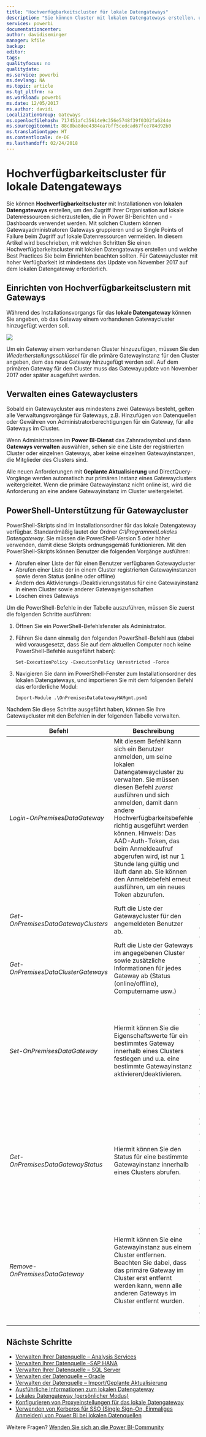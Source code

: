 ```yaml
---
title: "Hochverfügbarkeitscluster für lokale Datengateways"
description: "Sie können Cluster mit lokalen Datengateways erstellen, um die Hochverfügbarkeit für Ihr Unternehmen sicherzustellen."
services: powerbi
documentationcenter: 
author: davidiseminger
manager: kfile
backup: 
editor: 
tags: 
qualityfocus: no
qualitydate: 
ms.service: powerbi
ms.devlang: NA
ms.topic: article
ms.tgt_pltfrm: na
ms.workload: powerbi
ms.date: 12/05/2017
ms.author: davidi
LocalizationGroup: Gateways
ms.openlocfilehash: 717451afc35614e9c356e5748f39f0302fa6244e
ms.sourcegitcommit: 88c8ba8dee4384ea7bff5cedcad67fce784d92b0
ms.translationtype: HT
ms.contentlocale: de-DE
ms.lasthandoff: 02/24/2018
---
```

# <a name="high-availability-clusters-for-on-premises-data-gateway"></a>Hochverfügbarkeitscluster für lokale Datengateways
Sie können **Hochverfügbarkeitscluster** mit Installationen von **lokalen Datengateways** erstellen, um den Zugriff Ihrer Organisation auf lokale Datenressourcen sicherzustellen, die in Power BI-Berichten und -Dashboards verwendet werden. Mit solchen Clustern können Gatewayadministratoren Gateways gruppieren und so Single Points of Failure beim Zugriff auf lokale Datenressourcen vermeiden. In diesem Artikel wird beschrieben, mit welchen Schritten Sie einen Hochverfügbarkeitscluster mit lokalen Datengateways erstellen und welche Best Practices Sie beim Einrichten beachten sollten. Für Gatewaycluster mit hoher Verfügbarkeit ist mindestens das Update von November 2017 auf dem lokalen Datengateway erforderlich.


## <a name="setting-up-high-availability-clusters-of-gateways"></a>Einrichten von Hochverfügbarkeitsclustern mit Gateways

Während des Installationsvorgangs für das **lokale Datengateway** können Sie angeben, ob das Gateway einem vorhandenen Gatewaycluster hinzugefügt werden soll. 

![](media/service-gateway-high-availability-clusters/gateway_clusters_01.png)

Um ein Gateway einem vorhandenen Cluster hinzuzufügen, müssen Sie den *Wiederherstellungsschlüssel* für die primäre Gatewayinstanz für den Cluster angeben, dem das neue Gateway hinzugefügt werden soll. Auf dem primären Gateway für den Cluster muss das Gatewayupdate von November 2017 oder später ausgeführt werden. 


## <a name="managing-a-gateway-cluster"></a>Verwalten eines Gatewayclusters

Sobald ein Gatewaycluster aus mindestens zwei Gateways besteht, gelten alle Verwaltungsvorgänge für Gateways, z.B. Hinzufügen von Datenquellen oder Gewähren von Administratorberechtigungen für ein Gateway, für alle Gateways im Cluster. 

Wenn Administratoren im **Power BI-Dienst** das Zahnradsymbol und dann **Gateways verwalten** auswählen, sehen sie eine Liste der registrierten Cluster oder einzelnen Gateways, aber keine einzelnen Gatewayinstanzen, die Mitglieder des Clusters sind.

Alle neuen Anforderungen mit **Geplante Aktualisierung** und DirectQuery-Vorgänge werden automatisch zur primären Instanz eines Gatewayclusters weitergeleitet. Wenn die primäre Gatewayinstanz nicht online ist, wird die Anforderung an eine andere Gatewayinstanz im Cluster weitergeleitet.

## <a name="powershell-support-for-gateway-clusters"></a>PowerShell-Unterstützung für Gatewaycluster

PowerShell-Skripts sind im Installationsordner für das lokale Datengateway verfügbar. Standardmäßig lautet der Ordner *C:\Programme\Lokales Datengateway*. Sie müssen die PowerShell-Version 5 oder höher verwenden, damit diese Skripts ordnungsgemäß funktionieren. Mit den PowerShell-Skripts können Benutzer die folgenden Vorgänge ausführen:

-   Abrufen einer Liste der für einen Benutzer verfügbaren Gatewaycluster
-   Abrufen einer Liste der in einem Cluster registrierten Gatewayinstanzen sowie deren Status (online oder offline)
-   Ändern des Aktivierungs-/Deaktivierungsstatus für eine Gatewayinstanz in einem Cluster sowie anderer Gatewayeigenschaften
-   Löschen eines Gateways

Um die PowerShell-Befehle in der Tabelle auszuführen, müssen Sie zuerst die folgenden Schritte ausführen:

1. Öffnen Sie ein PowerShell-Befehlsfenster als Administrator.
2. Führen Sie dann einmalig den folgenden PowerShell-Befehl aus (dabei wird vorausgesetzt, dass Sie auf dem aktuellen Computer noch keine PowerShell-Befehle ausgeführt haben):

    ```
    Set-ExecutionPolicy -ExecutionPolicy Unrestricted -Force
    ```

3. Navigieren Sie dann im PowerShell-Fenster zum Installationsordner des lokalen Datengateways, und importieren Sie mit dem folgenden Befehl das erforderliche Modul:

    ```
    Import-Module .\OnPremisesDataGatewayHAMgmt.psm1
    ```

Nachdem Sie diese Schritte ausgeführt haben, können Sie Ihre Gatewaycluster mit den Befehlen in der folgenden Tabelle verwalten.

| **Befehl** | **Beschreibung** | **Parameter** |
| --- | --- | --- |
| *Login-OnPremisesDataGateway* |Mit diesem Befehl kann sich ein Benutzer anmelden, um seine lokalen Datengatewaycluster zu verwalten.  Sie müssen diesen Befehl *zuerst* ausführen und sich anmelden, damit dann andere Hochverfügbarkeitsbefehle richtig ausgeführt werden können. Hinweis: Das AAD-Auth-Token, das beim Anmeldeaufruf abgerufen wird, ist nur 1 Stunde lang gültig und läuft dann ab. Sie können den Anmeldebefehl erneut ausführen, um ein neues Token abzurufen.| AAD-Benutzername und -Kennwort (bei der Ausführung des Befehls bereitgestellt, nicht beim ersten Aufruf)|
| *Get-OnPremisesDataGatewayClusters* | Ruft die Liste der Gatewaycluster für den angemeldeten Benutzer ab. | Optional können Sie zur besseren Lesbarkeit Formatierungsparameter an diesen Befehl übergeben, z.B. *Format-Table -AutoSize -Wrap* |
| *Get-OnPremisesDataClusterGateways* | Ruft die Liste der Gateways im angegebenen Cluster sowie zusätzliche Informationen für jedes Gateway ab (Status (online/offline), Computername usw.) | *-ClusterObjectID xyz* (wobei *xyz* durch einen tatsächlichen Wert für eine Clusterobjekt-ID ersetzt wird, der mit dem Befehl *Get-OnPremisesDataGatewayClusters* abgerufen werden kann)|
| *Set-OnPremisesDataGateway* | Hiermit können Sie die Eigenschaftswerte für ein bestimmtes Gateway innerhalb eines Clusters festlegen und u.a. eine bestimmte Gatewayinstanz aktivieren/deaktivieren.  | *-ClusterObjectID xyz* (*xyz* wird dabei durch einen tatsächlichen Wert für eine Clusterobjekt-ID ersetzt, der mit dem Befehl *Get-OnPremisesDataGatewayClusters* abgerufen werden kann) *-GatewayObjectID abc* (wobei *abc* durch den tatsächlichen Wert der Gatewayobjekt-ID ersetzt wird, der mit dem Befehl *Get-OnPremisesDataClusterGateways* abgerufen werden kann, wenn eine Clusterobjekt-ID vorhanden ist) |
| *Get-OnPremisesDataGatewayStatus* | Hiermit können Sie den Status für eine bestimmte Gatewayinstanz innerhalb eines Clusters abrufen.  | *-ClusterObjectID xyz* (*xyz* wird dabei durch einen tatsächlichen Wert für eine Clusterobjekt-ID ersetzt, der mit dem Befehl *Get-OnPremisesDataGatewayClusters* abgerufen werden kann) *-GatewayObjectID abc* (*abc* wird durch den tatsächlichen Wert der Gatewayobjekt-ID ersetzt, der mit dem Befehl *Get-OnPremisesDataClusterGateways* abgerufen werden kann, wenn eine Clusterobjekt-ID vorhanden ist) |
| *Remove-OnPremisesDataGateway*  | Hiermit können Sie eine Gatewayinstanz aus einem Cluster entfernen. Beachten Sie dabei, dass das primäre Gateway im Cluster erst entfernt werden kann, wenn alle anderen Gateways im Cluster entfernt wurden.| *-ClusterObjectID xyz* (*xyz* wird dabei durch einen tatsächlichen Wert für eine Clusterobjekt-ID ersetzt, der mit dem Befehl *Get-OnPremisesDataGatewayClusters* abgerufen werden kann) *-GatewayObjectID abc* (*abc* wird durch den tatsächlichen Wert der Gatewayobjekt-ID ersetzt, der mit dem Befehl *Get-OnPremisesDataClusterGateways* abgerufen werden kann, wenn eine Clusterobjekt-ID vorhanden ist) |


## <a name="next-steps"></a>Nächste Schritte

-   [Verwalten Ihrer Datenquelle – Analysis Services](service-gateway-enterprise-manage-ssas.md)  
-   [Verwalten Ihrer Datenquelle –SAP HANA](service-gateway-enterprise-manage-sap.md)  
-   [Verwalten Ihrer Datenquelle – SQL Server](service-gateway-enterprise-manage-sql.md)  
-   [Verwalten der Datenquelle – Oracle](service-gateway-onprem-manage-oracle.md)  
-   [Verwalten der Datenquelle – Import/Geplante Aktualisierung](service-gateway-enterprise-manage-scheduled-refresh.md)  
-   [Ausführliche Informationen zum lokalen Datengateway](service-gateway-onprem-indepth.md)  
-   [Lokales Datengateway (persönlicher Modus)](service-gateway-personal-mode.md)
-   [Konfigurieren von Proxyeinstellungen für das lokale Datengateway](service-gateway-proxy.md)  
-   [Verwenden von Kerberos für SSO (Single Sign-On, Einmaliges Anmelden) von Power BI bei lokalen Datenquellen](service-gateway-kerberos-for-sso-pbi-to-on-premises-data.md)  

Weitere Fragen? [Wenden Sie sich an die Power BI-Community](http://community.powerbi.com/)
